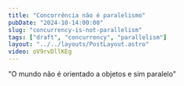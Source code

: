 ```yaml
---
title: "Concorrência não é paralelismo"
pubDate: "2024-10-14:00:00"
slug: "concurrency-is-not-parallelism"
tags: ["draft", "concurrency", "parallelism"]
layout: "../../layouts/PostLayout.astro"
video: oV9rvDllKEg
---
```


"O mundo não é orientado a objetos e sim paralelo"
